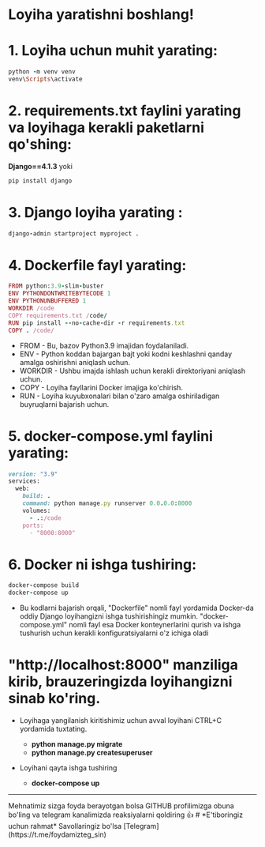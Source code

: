 
# Loyiha yaratishni boshlang! 

# 1. Loyiha uchun muhit yarating:

```rb
python -m venv venv
venv\Scripts\activate
```



# 2. requirements.txt faylini yarating va loyihaga kerakli paketlarni qo'shing:

__Django==4.1.3__  yoki 
```rb 
pip install django
```



# 3. Django loyiha yarating :

```rb
django-admin startproject myproject . 
```



# 4. Dockerfile fayl yarating:
```rb
FROM python:3.9-slim-buster
ENV PYTHONDONTWRITEBYTECODE 1
ENV PYTHONUNBUFFERED 1
WORKDIR /code
COPY requirements.txt /code/
RUN pip install --no-cache-dir -r requirements.txt
COPY . /code/
```
- FROM - Bu, bazov Python3.9 imajidan foydalaniladi.
- ENV - Python koddan bajargan bajt yoki kodni keshlashni qanday amalga oshirishni aniqlash uchun.
- WORKDIR - Ushbu imajda ishlash uchun kerakli direktoriyani aniqlash uchun.
- COPY - Loyiha fayllarini Docker imajiga ko'chirish.
- RUN - Loyiha kuyubxonalari bilan o'zaro amalga oshiriladigan buyruqlarni bajarish uchun.



# 5. docker-compose.yml faylini yarating:
```rb
version: "3.9"
services:
  web:
    build: .
    command: python manage.py runserver 0.0.0.0:8000
    volumes:
      - .:/code
    ports:
      - "8000:8000"
```



# 6. Docker ni ishga tushiring:

```rb 
docker-compose build
docker-compose up
```

- Bu kodlarni bajarish orqali, "Dockerfile" nomli fayl yordamida Docker-da oddiy Django loyihangizni ishga tushirishingiz mumkin. "docker-compose.yml" nomli fayl esa Docker konteynerlarini qurish va ishga tushurish uchun kerakli konfiguratsiyalarni o'z ichiga oladi

# "http://localhost:8000" manziliga kirib, brauzeringizda loyihangizni sinab ko'ring.

- Loyihaga yangilanish kiritishimiz uchun avval loyihani CTRL+C yordamida tuxtating.
    - __python manage.py migrate__
    - __python manage.py createsuperuser__
    
    
- Loyihani qayta ishga tushiring 
    - __docker-compose up__
    
    
 <hr>
 Mehnatimiz sizga foyda berayotgan bolsa GITHUB profilimizga obuna bo'ling va telegram kanalimizda reaksiyalarni qoldiring 👍
# *E'tiboringiz uchun rahmat* Savollaringiz bo'lsa [Telegram](https://t.me/foydamizteg_sin)
